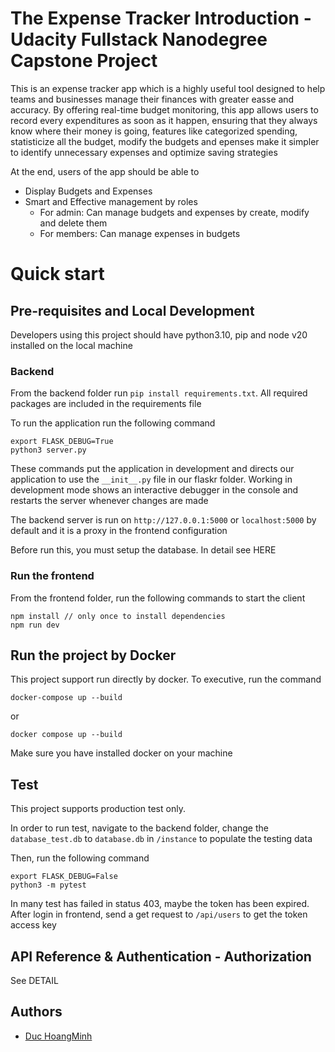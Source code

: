 # The Expense Tracker Introduction - Udacity Fullstack Nanodegree Capstone Project

This is an expense tracker app which is a highly useful tool designed to help teams and businesses manage their finances with greater easse
and accuracy. By offering real-time budget monitoring, this app allows users to record every expenditures as soon as it happen,
ensuring that they always know where their money is going, features like categorized spending, statisticize all the budget, modify the budgets and epenses make it simpler to identify unnecessary expenses and optimize saving strategies

At the end, users of the app should be able to

- Display Budgets and Expenses
- Smart and Effective management by roles
  - For admin: Can manage budgets and expenses by create, modify and delete them
  - For members: Can manage expenses in budgets

# Quick start

## Pre-requisites and Local Development

Developers using this project should have python3.10, pip and node v20 installed on the local machine

### Backend

From the backend folder run `pip install requirements.txt`. All required packages are included in the requirements file

To run the application run the following command

```
export FLASK_DEBUG=True
python3 server.py
```

These commands put the application in development and directs our application to use the `__init__.py` file in our flaskr folder. Working in development mode shows an interactive debugger in the console and restarts the server whenever changes are made

The backend server is run on `http://127.0.0.1:5000` or `localhost:5000` by default and it is a proxy in the frontend configuration

Before run this, you must setup the database. In detail see HERE

### Run the frontend

From the frontend folder, run the following commands to start the client

```
npm install // only once to install dependencies
npm run dev
```

## Run the project by Docker

This project support run directly by docker. To executive, run the command

```
docker-compose up --build
```

or

```
docker compose up --build
```

Make sure you have installed docker on your machine

## Test

This project supports production test only.

In order to run test, navigate to the backend folder, change the `database_test.db` to `database.db` in `/instance` to populate the testing data

Then, run the following command

```
export FLASK_DEBUG=False
python3 -m pytest
```

In many test has failed in status 403, maybe the token has been expired. After login in frontend, send a get request to `/api/users` to get the token access key

## API Reference & Authentication - Authorization

See DETAIL

## Authors

- [Duc HoangMinh](https://github.com/itsnot-aduck)
